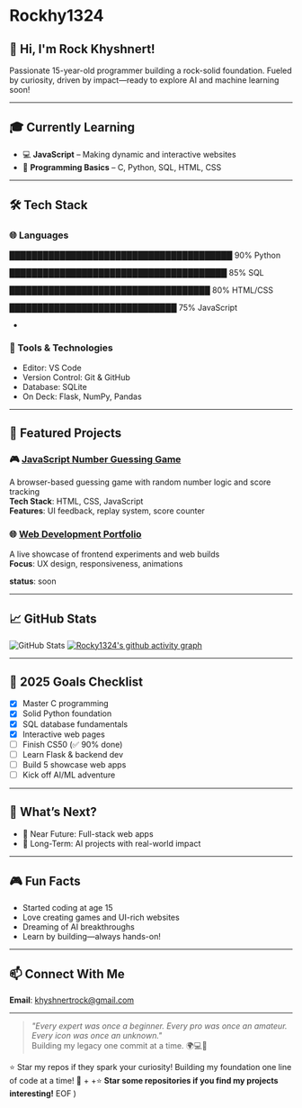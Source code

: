 # Rockhy1324

## 👋 Hi, I'm Rock Khyshnert!

Passionate 15-year-old programmer building a rock-solid foundation. Fueled by curiosity, driven by impact—ready to explore AI and machine learning soon!

---

## 🎓 Currently Learning
- 💻 **JavaScript** – Making dynamic and interactive websites
- 🧠 **Programming Basics** – C, Python, SQL, HTML, CSS

---

## 🛠️ Tech Stack

### 🌐 Languages


████████████████████████████████████████ 90% Python

███████████████████████████████████████ 85% SQL 

████████████████████████████████████ 80% HTML/CSS

██████████████████████████████ 75% JavaScript

+

### 🔧 Tools & Technologies
- Editor: VS Code  
- Version Control: Git & GitHub  
- Database: SQLite  
- On Deck: Flask, NumPy, Pandas  

---

## 🌟 Featured Projects

### 🎮 [JavaScript Number Guessing Game](https://github.com/Rocky1324/javascript-mastery)
A browser-based guessing game with random number logic and score tracking  
**Tech Stack**: HTML, CSS, JavaScript  
**Features**: UI feedback, replay system, score counter

### 🌐 [Web Development Portfolio](link-to-repo)
A live showcase of frontend experiments and web builds  
**Focus**: UX design, responsiveness, animations

**status**: soon


---

## 📈 GitHub Stats
![GitHub Stats](https://github-readme-stats.vercel.app/api?username=Rocky1324&show_icons=true&theme=tokyonight&hide_border=true)
[![Rocky1324's github activity graph](https://github-readme-activity-graph.vercel.app/graph?username=Rocky1324&theme=dracula)](https://github.com/Rocky1324/github-readme-activity-graph)

---

## 🎯 2025 Goals Checklist
- [x] Master C programming
- [x] Solid Python foundation
- [x] SQL database fundamentals
- [x] Interactive web pages
- [ ] Finish CS50 (✅ 90% done)
- [ ] Learn Flask & backend dev
- [ ] Build 5 showcase web apps
- [ ] Kick off AI/ML adventure

---

## 🚀 What’s Next?
- 🔸 Near Future: Full-stack web apps
- 🌌 Long-Term: AI projects with real-world impact

---

## 🎮 Fun Facts
- Started coding at age 15  
- Love creating games and UI-rich websites  
- Dreaming of AI breakthroughs  
- Learn by building—always hands-on!

---

## 📫 Connect With Me
**Email**: khyshnertrock@gmail.com

---

> *"Every expert was once a beginner. Every pro was once an amateur. Every icon was once an unknown."*  
> Building my legacy one commit at a time. 🌍💻🚀

⭐ Star my repos if they spark your curiosity!
Building my foundation one line of code at a time! 🚀
+
+⭐ **Star some repositories if you find my projects interesting!**
EOF
)
